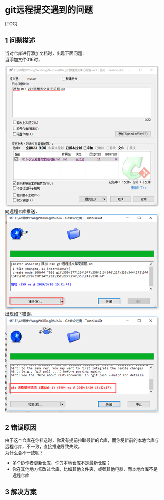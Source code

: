 # git远程提交遇到的问题  

[TOC]

## 1 问题描述  
当对仓库进行添加文档时，出现下面问题：  
当添加文件016时，  

![016_2](./img/016_2.png)  
向远程仓库推送，  
![016_3](./img/016_3.png)  
出现如下错误，
![016_4](./img/016_4.png)   

## 2 错误原因  
由于这个仓库在你推送时，你没有提前拉取最新的仓库，而你更新前的本地仓库与远程仓库，不一致，直接推送导致失败。  
为什么会不一致呢？  
* 多个协作者更新仓库，你的本地仓库不是最新仓库；  
* 你在其他地方修改过仓库，比如其他文件夹，或者其他电脑，而本地仓库不是远程仓库  

## 3 解决方案
